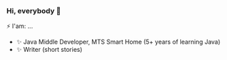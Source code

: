 ### Hi, everybody 👋
⚡ I'am: ...
- ✨ Java Middle Developer, MTS Smart Home (5+ years of learning Java)
- ✨ Writer (short stories)
